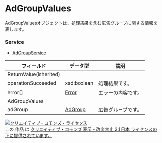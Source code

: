 # AdGroupValues
AdGroupValuesオブジェクトは、処理結果を含む広告グループに関する情報を表します。
### Service
+ [AdGroupService](../services/AdGroupService.md)

| フィールド | データ型 | 説明 | 
|---|---|---|
| ReturnValue(inherited)|||
| operationSucceeded| xsd:boolean| 処理結果です。 |
| error[]| <a href="./Error.md">Error</a>| エラーの内容です。 |
| AdGroupValues|||
| adGroup| <a href="./AdGroup.md">AdGroup</a>| 広告グループです。 |
<a rel="license" href="http://creativecommons.org/licenses/by-nd/2.1/jp/"><img alt="クリエイティブ・コモンズ・ライセンス" style="border-width:0" src="https://i.creativecommons.org/l/by-nd/2.1/jp/88x31.png" /></a><br />この 作品 は <a rel="license" href="http://creativecommons.org/licenses/by-nd/2.1/jp/">クリエイティブ・コモンズ 表示 - 改変禁止 2.1 日本 ライセンスの下に提供されています。</a>
